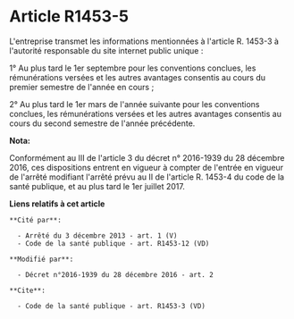 # Article R1453-5

L'entreprise transmet les informations mentionnées à l'article R. 1453-3 à l'autorité responsable du site internet public
unique : 

1° Au plus tard le 1er septembre pour les conventions conclues, les rémunérations versées et les autres avantages consentis
au cours du premier semestre de l'année en cours ; 

2° Au plus tard le 1er mars de l'année suivante pour les conventions conclues, les rémunérations versées et les autres
avantages consentis au cours du second semestre de l'année précédente.

**Nota:**

Conformément au III de l'article 3 du décret n° 2016-1939 du 28 décembre 2016, ces dispositions entrent en vigueur à compter
de l'entrée en vigueur de l'arrêté modifiant l'arrêté prévu au II de l'article R. 1453-4 du code de la santé publique, et au
plus tard le 1er juillet 2017.

**Liens relatifs à cet article**

	**Cité par**:

	  - Arrêté du 3 décembre 2013 - art. 1 (V)
	  - Code de la santé publique - art. R1453-12 (VD)

	**Modifié par**:

	  - Décret n°2016-1939 du 28 décembre 2016 - art. 2

	**Cite**:

	  - Code de la santé publique - art. R1453-3 (VD)
